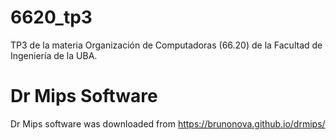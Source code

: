 # 6620_tp3
TP3 de la materia Organización de Computadoras (66.20) de la Facultad de Ingeniería de la UBA.

# Dr Mips Software
Dr Mips software was downloaded from https://brunonova.github.io/drmips/
